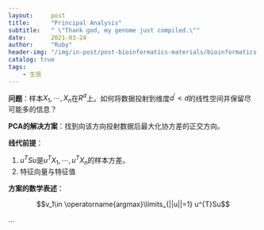 ```yaml
---
layout:     post
title:      "Principal Analysis"
subtitle:   " \"Thank god, my genome just compiled.\""
date:       2021-03-24
author:     "Ruby"
header-img: "/img/in-post/post-bioinformatics-materials/bioinformatics.jpg"
catalog: true
tags:
    - 生信
---
```


**问题**：样本$X_1,\cdots,X_n$在$R^d$上。如何将数据投射到维度$d^{\prime}<d$的线性空间并保留尽可能多的信息？

**PCA的解决方案**：找到向该方向投射数据后最大化协方差的正交方向。

**线代前提**：

1. $u^{T}Su$是$u^{T}X_1,\cdots,u^{T}X_n$的样本方差。
2. 特征向量与特征值

**方案的数学表述**：

$$v_1\in \operatorname{argmax}\limits_{||u||=1} u^{T}Su$$

...

